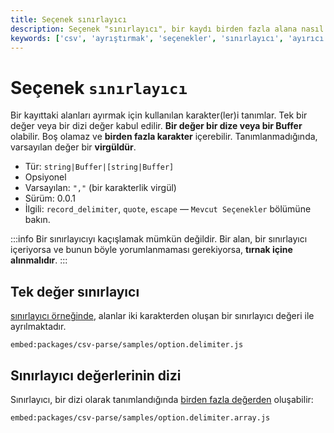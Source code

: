```yaml
---
title: Seçenek sınırlayıcı
description: Seçenek "sınırlayıcı", bir kaydı birden fazla alana nasıl ayıracağını belirtir. Bu, veri ayrıştırma sürecinin temel bir parçasıdır. Kullanıcıların doğru sınırlayıcıları seçmeleri, verilerin doğru bir şekilde işlenmesi açısından kritik öneme sahiptir.
keywords: ['csv', 'ayrıştırmak', 'seçenekler', 'sınırlayıcı', 'ayırıcı', 'tsv', 'alanlar', 'kayıtlar']
---
```


# Seçenek `sınırlayıcı`

Bir kayıttaki alanları ayırmak için kullanılan karakter(ler)i tanımlar. Tek bir değer veya bir dizi değer kabul edilir. **Bir değer bir dize veya bir Buffer** olabilir. Boş olamaz ve **birden fazla karakter** içerebilir. Tanımlanmadığında, varsayılan değer bir **virgüldür**.

* Tür: `string|Buffer|[string|Buffer]`
* Opsiyonel
* Varsayılan: `","` (bir karakterlik virgül)
* Sürüm: 0.0.1
* İlgili: `record_delimiter`, `quote`, `escape` &mdash; `Mevcut Seçenekler` bölümüne bakın.

:::info
Bir sınırlayıcıyı kaçışlamak mümkün değildir. Bir alan, bir sınırlayıcı içeriyorsa ve bunun böyle yorumlanmaması gerekiyorsa, **tırnak içine alınmalıdır**.
:::

## Tek değer sınırlayıcı

[ sınırlayıcı örneğinde](https://github.com/adaltas/node-csv/blob/master/packages/csv-parse/samples/option.delimiter.js), alanlar iki karakterden oluşan bir sınırlayıcı değeri ile ayrılmaktadır.

`embed:packages/csv-parse/samples/option.delimiter.js`

## Sınırlayıcı değerlerinin dizi

Sınırlayıcı, bir dizi olarak tanımlandığında [birden fazla değerden](https://github.com/adaltas/node-csv/blob/master/packages/csv-parse/samples/option.delimiter.array.js) oluşabilir:

`embed:packages/csv-parse/samples/option.delimiter.array.js`